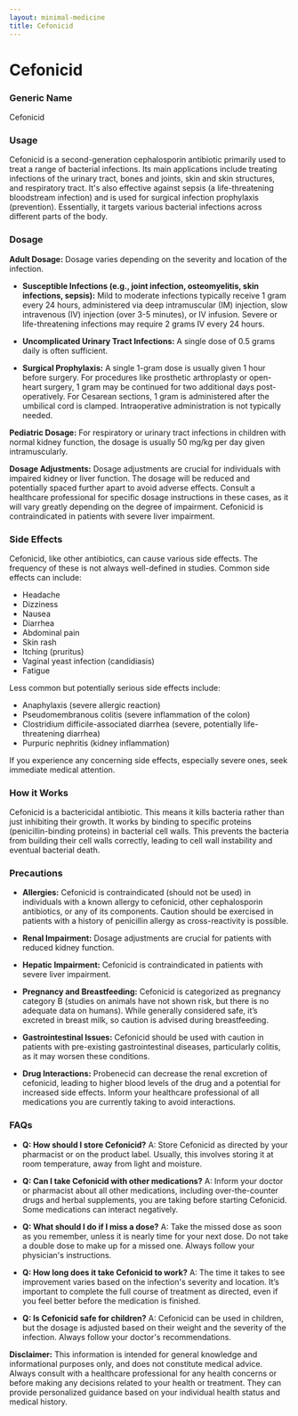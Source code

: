 ```yaml
---
layout: minimal-medicine
title: Cefonicid
---
```


# Cefonicid
### Generic Name
Cefonicid

### Usage
Cefonicid is a second-generation cephalosporin antibiotic primarily used to treat a range of bacterial infections.  Its main applications include treating infections of the urinary tract, bones and joints, skin and skin structures, and respiratory tract. It's also effective against sepsis (a life-threatening bloodstream infection) and is used for surgical infection prophylaxis (prevention).  Essentially, it targets various bacterial infections across different parts of the body.


### Dosage

**Adult Dosage:** Dosage varies depending on the severity and location of the infection.  

* **Susceptible Infections (e.g., joint infection, osteomyelitis, skin infections, sepsis):**  Mild to moderate infections typically receive 1 gram every 24 hours, administered via deep intramuscular (IM) injection, slow intravenous (IV) injection (over 3-5 minutes), or IV infusion. Severe or life-threatening infections may require 2 grams IV every 24 hours.

* **Uncomplicated Urinary Tract Infections:**  A single dose of 0.5 grams daily is often sufficient.

* **Surgical Prophylaxis:** A single 1-gram dose is usually given 1 hour before surgery.  For procedures like prosthetic arthroplasty or open-heart surgery,  1 gram may be continued for two additional days post-operatively.  For Cesarean sections, 1 gram is administered after the umbilical cord is clamped.  Intraoperative administration is not typically needed.

**Pediatric Dosage:** For respiratory or urinary tract infections in children with normal kidney function, the dosage is usually 50 mg/kg per day given intramuscularly.

**Dosage Adjustments:**  Dosage adjustments are crucial for individuals with impaired kidney or liver function.  The dosage will be reduced and potentially spaced further apart to avoid adverse effects.  Consult a healthcare professional for specific dosage instructions in these cases, as it will vary greatly depending on the degree of impairment.  Cefonicid is contraindicated in patients with severe liver impairment.


### Side Effects

Cefonicid, like other antibiotics, can cause various side effects. The frequency of these is not always well-defined in studies.  Common side effects can include:

* Headache
* Dizziness
* Nausea
* Diarrhea
* Abdominal pain
* Skin rash
* Itching (pruritus)
* Vaginal yeast infection (candidiasis)
* Fatigue


Less common but potentially serious side effects include:

* Anaphylaxis (severe allergic reaction)
* 	Pseudomembranous colitis (severe inflammation of the colon)
* 	Clostridium difficile-associated diarrhea (severe, potentially life-threatening diarrhea)
* 	Purpuric nephritis (kidney inflammation)


If you experience any concerning side effects, especially severe ones, seek immediate medical attention.


### How it Works

Cefonicid is a bactericidal antibiotic. This means it kills bacteria rather than just inhibiting their growth.  It works by binding to specific proteins (penicillin-binding proteins) in bacterial cell walls. This prevents the bacteria from building their cell walls correctly, leading to cell wall instability and eventual bacterial death.


### Precautions

* **Allergies:** Cefonicid is contraindicated (should not be used) in individuals with a known allergy to cefonicid, other cephalosporin antibiotics, or any of its components.  Caution should be exercised in patients with a history of penicillin allergy as cross-reactivity is possible.

* **Renal Impairment:** Dosage adjustments are crucial for patients with reduced kidney function.

* **Hepatic Impairment:** Cefonicid is contraindicated in patients with severe liver impairment.

* **Pregnancy and Breastfeeding:** Cefonicid is categorized as pregnancy category B (studies on animals have not shown risk, but there is no adequate data on humans). While generally considered safe, it’s excreted in breast milk, so caution is advised during breastfeeding.

* **Gastrointestinal Issues:**  Cefonicid should be used with caution in patients with pre-existing gastrointestinal diseases, particularly colitis, as it may worsen these conditions.

* **Drug Interactions:** Probenecid can decrease the renal excretion of cefonicid, leading to higher blood levels of the drug and a potential for increased side effects.  Inform your healthcare professional of all medications you are currently taking to avoid interactions.


### FAQs

* **Q: How should I store Cefonicid?** A:  Store Cefonicid as directed by your pharmacist or on the product label. Usually, this involves storing it at room temperature, away from light and moisture.

* **Q: Can I take Cefonicid with other medications?** A:  Inform your doctor or pharmacist about all other medications, including over-the-counter drugs and herbal supplements, you are taking before starting Cefonicid.  Some medications can interact negatively.

* **Q: What should I do if I miss a dose?** A:  Take the missed dose as soon as you remember, unless it is nearly time for your next dose.  Do not take a double dose to make up for a missed one.  Always follow your physician's instructions.

* **Q: How long does it take Cefonicid to work?** A:  The time it takes to see improvement varies based on the infection's severity and location. It’s important to complete the full course of treatment as directed, even if you feel better before the medication is finished.

* **Q: Is Cefonicid safe for children?** A:  Cefonicid can be used in children, but the dosage is adjusted based on their weight and the severity of the infection. Always follow your doctor's recommendations.  


**Disclaimer:** This information is intended for general knowledge and informational purposes only, and does not constitute medical advice.  Always consult with a healthcare professional for any health concerns or before making any decisions related to your health or treatment.  They can provide personalized guidance based on your individual health status and medical history.
